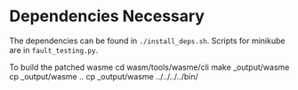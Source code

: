 # Dependencies Necessary

The dependencies can be found in `./install_deps.sh`.
Scripts for minikube are in `fault_testing.py`.

To build the patched wasme
cd wasm/tools/wasme/cli
make _output/wasme
cp _output/wasme ..
cp _output/wasme ../../../../bin/

